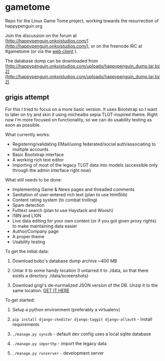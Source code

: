 gametome
========

Repo for the Linux Game Tome project, working towards the resurrection of happypenguin.org

Join the discussion on the forum at [http://happypenguin.onkoistudios.com/](http://happypenguin.onkoistudios.com/), or on the freenode IRC at #gametome (or via the [web client](http://webchat.freenode.net/?channels=gametome&uio=d4) ).

The database dump can be downloaded from [http://happypenguin.onkoistudios.com/uploads/happypenguin_dump.tar.bz2](http://happypenguin.onkoistudios.com/uploads/happypenguin_dump.tar.bz2)

grigis attempt
--------------

For this I tried to focus on a more basic version. It uses Bootstrap so I want to later on try and skin it using michealbs sepia TLGT-inspired theme. Right now I'm more focused on functionality, so we can do usability testing as soon as possible.

What currently works:
* Registering/validating EMail/using federated/social auth/associating to multiple accounts
* Basic Bootstrap interface
* A working rich text editor
* Importing of most of the legacy TLGT data into models (accessible only through the admin interface right now)

What still needs to be done:
* Implementing Game & News pages and threaded comments
* Sanitation of user-entered rich text (plan to use html5lib)
* Content rating system (to combat trolling)
* Spam detection
* Fulltext search (plan to use Haystack and Woosh)
* I18N and L10N
* Live data editing for your own content (or if you got given proxy rights) to make maintaining data easier
* Author/Company page
* A proper theme
* Usability testing

To get the initial data:
1. Download bobz's database dump archive ~400 MB 

2. Untar it to some handy location (I untarred it to ./data, so that there exists a directory ./data/screenshots)

3. Download grigi's de-normalized JSON version of the DB. Unzip it to the same location. [GET IT HERE](http://happypenguin.onkoistudios.com/discussion/5/de-normalized-db#Item_2)

To get started:
1. Setup a python environment (preferably a virtualenv)

2. `pip install django-ckeditor django-taggit django-allauth` - install requirements

3. `./manage.py syncdb` - default dev config uses a local sqlite database

4. `./manage.py importhp` - import the legacy data

5. `./manage.py runserver` - development server

